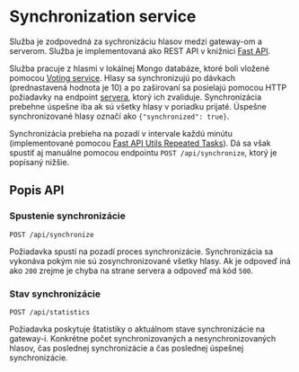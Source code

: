 # Synchronization service

Služba je zodpovedná za sychronizáciu hlasov medzi gateway-om a serverom. Služba je implementovaná ako REST API v knižnici
[Fast API](https://fastapi.tiangolo.com/).

Služba pracuje z hlasmi v lokálnej Mongo databáze, ktoré boli vložené pomocou [Voting service](voting_service.md). Hlasy sa synchronizujú po dávkach (prednastavená hodnota je 10) a po zaširovaní sa posielajú pomocou HTTP požiadavky na endpoint [servera](/server/server.md), ktorý ich zvaliduje. Synchronizácia prebehne úspešne iba ak sú všetky hlasy v poriadku prijaté. Úspešne synchronizované hlasy označí ako `{"synchronized": true}`.

Synchronizácia prebieha na pozadí v intervale každú minútu (implementované pomocou [Fast API Utils Repeated Tasks](https://fastapi-utils.davidmontague.xyz/user-guide/repeated-tasks/)). Dá sa však spustiť aj manuálne pomocou endpointu `POST /api/synchronize`, ktorý je popísaný nižšie.



## Popis API

### Spustenie synchronizácie

```http
POST /api/synchronize
```

Požiadavka spustí na pozadí proces synchronizácie. Synchronizácia sa vykonáva pokým nie sú zosynchronizované všetky hlasy.
Ak je odpoveď iná ako `200` zrejme je chyba na strane servera a odpoveď má kód `500`.

### Stav synchronizácie

```http
POST /api/statistics
```
Požiadavka poskytuje štatistiky o aktuálnom stave synchronizácie na gateway-i. Konkrétne počet synchronizovaných a nesynchronizovaných hlasov, čas poslednej synchronizácie a čas poslednej úspešnej synchronizácie.